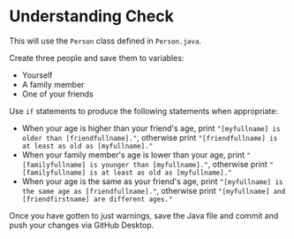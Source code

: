 # Understanding Check

This will use the `Person` class defined in `Person.java`.

Create three people and save them to variables:
- Yourself
- A family member
- One of your friends

Use `if` statements to produce the following statements when appropriate:
- When your age is higher than your friend's age, print `"[myfullname] is older than [friendfullname]."`, otherwise print `"[friendfullname] is at least as old as [myfullname]."`
- When your family member's age is lower than your age, print `"[familyfullname] is younger than [myfullname]."`, otherwise print `"[familyfullname] is at least as old as [myfullname]."`
- When your age is the same as your friend's age, print `"[myfullname] is the same age as [friendfullname]."`, otherwise print `"[myfullname] and [friendfirstname] are different ages."`

Once you have gotten to just warnings, save the Java file and commit and push your changes via GitHub Desktop.
